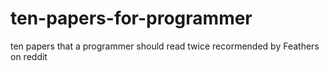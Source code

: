 # ten-papers-for-programmer
ten papers that a programmer should read twice recormended by Feathers on reddit

